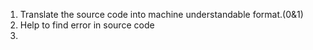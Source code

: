 1) Translate the source code into machine understandable format.(0&1)
2) Help to find error in source code
3) 
